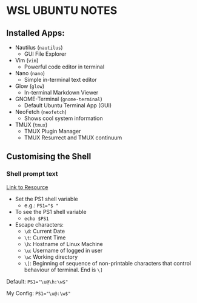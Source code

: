 # WSL UBUNTU NOTES

## Installed Apps:

- Nautilus (`nautilus`)
	- GUI File Explorer
- Vim (`vim`)
	- Powerful code editor in terminal
- Nano (`nano`)
	- Simple in-terminal text editor
- Glow (`glow`)
	- In-terminal Markdown Viewer
- GNOME-Terminal (`gnome-terminal`)
	- Default Ubuntu Terminal App (GUI)
- NeoFetch (`neofetch`)
	- Shows cool system information
- TMUX (`tmux`)
    - TMUX Plugin Manager
    - TMUX Resurrect and TMUX continuum

## Customising the Shell

### Shell prompt text
[Link to Resource](https://wwwbaeldung.com/linux/customize-bash-prompt)
- Set the PS1 shell variable
	- e.g.: `PS1="$ "`
- To see the PS1 shell variable
	- `echo $PS1`
- Escape characters:
	- `\d`: Current Date
	- `\t`: Current Time
	- `\h`: Hostname of Linux Machine
	- `\u`: Username of logged in user
	- `\w`: Working directory
	- `\[`: Beginning of sequence of non-printable characters that control behaviour of terminal. End is `\]`

Default:
`PS1="\u@\h:\w$"`

My Config:
`PS1="\u@:\w$"`
